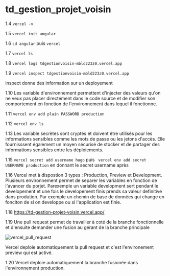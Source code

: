 # td_gestion_projet_voisin

1.4 `vercel -v`

1.5 `vercel init angular`

1.6 `cd angular` puis `vercel`

1.7 `vercel ls`

1.8 `vercel logs tdgestionvoisin-mbld223z0.vercel.app`

1.9 `vercel inspect tdgestionvoisin-mbld223z0.vercel.app`

inspect donne des information sur un deployement

1.10 Les variable d'environnement permettent d'injecter des valeurs qu'on ne veux pas placer directement dans le code source et de modifier son comportement en fonction de l'environnement dans lequel il fonctionne.

1.11 `vercel env add plain PASSWORD production`

1.12 `vercel env ls`

1.13 Les variable secrètes sont cryptés et doivent être utilisés pour les informations sensibles comme les mots de passe ou les jetons d'accès. Elle fournisssent également un moyen sécurisé de stocker et de partager des informations sensibles entre les déploiements.

1.15 `vercel secret add username hugo` puis ` vercel env add secret USERNAME production` en donnant le secret username après

1.16 Vercel met à dispostion 3 types : Production, Preview et Development. Plusieurs environnement permet de separer les variables en fonction de l'avancer du porjet. Parexemple un variable development sert pendant le developement et une fois le developement finis prends sa valeur definitive dans prodution. Par exemple un chemin de base de données qui change en fonciton de si on developpe ou si l'application est finie.

1.18 https://td-gestion-projet-voisin.vercel.app/

1.19 Une pull request permet de travailler à coté de la branche fonctionnelle et d'ensuite demander une fusion au gérant de la branche principale

![vercel_pull_request](https://user-images.githubusercontent.com/74649302/104926978-2331b900-59a1-11eb-881b-c0b029fb0602.PNG)

Vercel deploie automatiquement la pull request et c'est l'environement preview qui est activé.

1.20 Vercel deploie automatiquement la branche fusionée dans l'environnement production.
